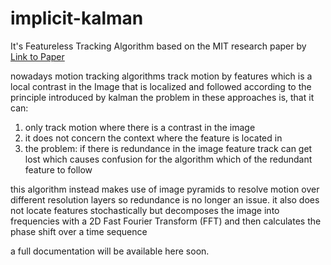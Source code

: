 # implicit-kalman
It's Featureless Tracking Algorithm based on the MIT research paper by
[Link to Paper](https://people.csail.mit.edu/nwadhwa/phase-video/phase-video.pdf)

nowadays motion tracking algorithms track motion by features which is a local contrast in the Image that is localized and followed according to the principle introduced by kalman
the problem in these approaches is, that it can:
1. only track motion where there is a contrast in the image
2. it does not concern the context where the feature is located in
3. the problem: if there is redundance in the image feature track can get lost which causes confusion for the algorithm which of the redundant feature to follow

this algorithm instead makes use of image pyramids to resolve motion over different resolution layers so redundance is no longer an issue.
it also does not locate features stochastically but decomposes the image into frequencies with a 2D Fast Fourier Transform (FFT) and then calculates the phase shift over a time sequence

a full documentation will be available here soon.
